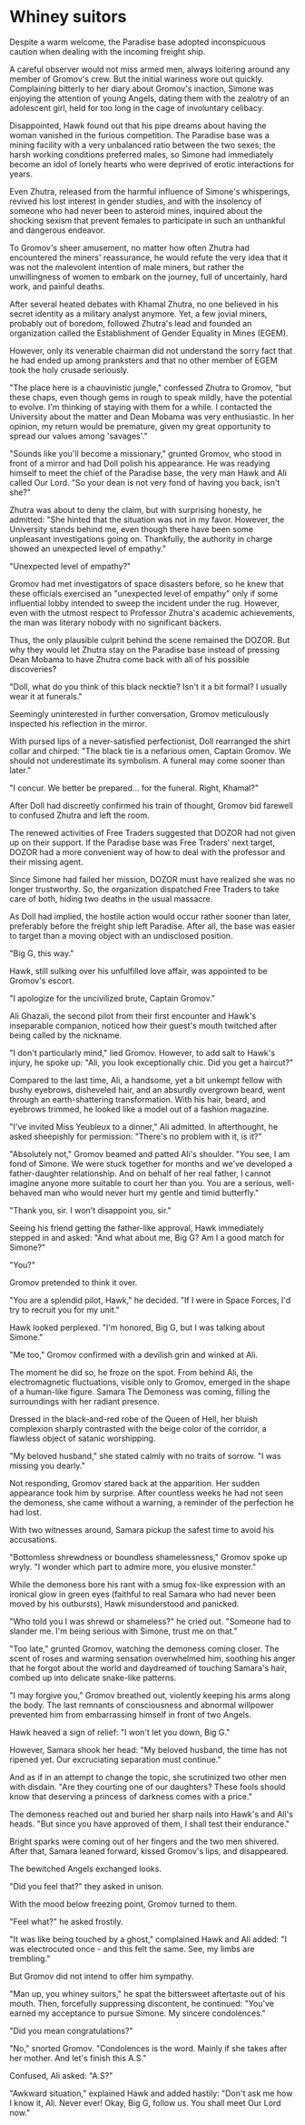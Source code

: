 # Whiney suitors

Despite a warm welcome, the Paradise base adopted inconspicuous caution when dealing with the incoming freight ship.

A careful observer would not miss armed men, always loitering around any member of Gromov's crew. But the initial wariness wore out quickly. Complaining bitterly to her diary about Gromov's inaction, Simone was enjoying the attention of young Angels, dating them with the zealotry of an adolescent girl, held for too long in the cage of involuntary celibacy.

Disappointed, Hawk found out that his pipe dreams about having the woman vanished in the furious competition. The Paradise base was a mining facility with a very unbalanced ratio between the two sexes; the harsh working conditions preferred males, so Simone had immediately become an idol of lonely hearts who were deprived of erotic interactions for years.

Even Zhutra, released from the harmful influence of Simone's whisperings, revived his lost interest in gender studies, and with the insolency of someone who had never been to asteroid mines, inquired about the shocking sexism that prevent females to participate in such an unthankful and dangerous endeavor.

To Gromov's sheer amusement, no matter how often Zhutra had encountered the miners' reassurance, he would refute the very idea that it was not the malevolent intention of male miners, but rather the unwillingness of women to embark on the journey, full of uncertainly, hard work, and painful deaths.

After several heated debates with Khamal Zhutra, no one believed in his secret identity as a military analyst anymore. Yet, a few jovial miners, probably out of boredom, followed Zhutra's lead and founded an organization called the Establishment of Gender Equality in Mines (EGEM).

However, only its venerable chairman did not understand the sorry fact that he had ended up among pranksters and that no other member of EGEM took the holy crusade seriously.

"The place here is a chauvinistic jungle," confessed Zhutra to Gromov, "but these chaps, even though gems in rough to speak mildly, have the potential to evolve. I'm thinking of staying with them for a while. I contacted the University about the matter and Dean Mobama was very enthusiastic. In her opinion, my return would be premature, given my great opportunity to spread our values among 'savages'."

"Sounds like you'll become a missionary," grunted Gromov, who stood in front of a mirror and had Doll polish his appearance. He was readying himself to meet the chief of the Paradise base, the very man Hawk and Ali called Our Lord. "So your dean is not very fond of having you back, isn't she?"

Zhutra was about to deny the claim, but with surprising honesty, he admitted: "She hinted that the situation was not in my favor. However, the University stands behind me, even though there have been some unpleasant investigations going on. Thankfully, the authority in charge showed an unexpected level of empathy."

"Unexpected level of empathy?"

Gromov had met investigators of space disasters before, so he knew that these officials exercised an "unexpected level of empathy" only if some influential lobby intended to sweep the incident under the rug. However, even with the utmost respect to Professor Zhutra's academic achievements, the man was literary nobody with no significant backers.

Thus, the only plausible culprit behind the scene remained the DOZOR. But why they would let Zhutra stay on the Paradise base instead of pressing Dean Mobama to have Zhutra come back with all of his possible discoveries?

"Doll, what do you think of this black necktie? Isn't it a bit formal? I usually wear it at funerals."

Seemingly uninterested in further conversation, Gromov meticulously inspected his reflection in the mirror.

With pursed lips of a never-satisfied perfectionist, Doll rearranged the shirt collar and chirped: "The black tie is a nefarious omen, Captain Gromov. We should not underestimate its symbolism. A funeral may come sooner than later."

"I concur. We better be prepared... for the funeral. Right, Khamal?"

After Doll had discreetly confirmed his train of thought, Gromov bid farewell to confused Zhutra and left the room.

The renewed activities of Free Traders suggested that DOZOR had not given up on their support. If the Paradise base was Free Traders' next target, DOZOR had a more convenient way of how to deal with the professor and their missing agent.

Since Simone had failed her mission, DOZOR must have realized she was no longer trustworthy. So, the organization dispatched Free Traders to take care of both, hiding two deaths in the usual massacre.

As Doll had implied, the hostile action would occur rather sooner than later, preferably before the freight ship left Paradise. After all, the base was easier to target than a moving object with an undisclosed position.

"Big G, this way."

Hawk, still sulking over his unfulfilled love affair, was appointed to be Gromov's escort.

"I apologize for the uncivilized brute, Captain Gromov."

Ali Ghazali, the second pilot from their first encounter and Hawk's inseparable companion, noticed how their guest's mouth twitched after being called by the nickname.

"I don't particularly mind," lied Gromov. However, to add salt to Hawk's injury, he spoke up: "Ali, you look exceptionally chic. Did you get a haircut?"

Compared to the last time, Ali, a handsome, yet a bit unkempt fellow with bushy eyebrows, disheveled hair, and an absurdly overgrown beard, went through an earth-shattering transformation. With his hair, beard, and eyebrows trimmed, he looked like a model out of a fashion magazine.

"I've invited Miss Yeubleux to a dinner," Ali admitted.
In afterthought, he asked sheepishly for permission: "There's no problem with it, is it?"

"Absolutely not," Gromov beamed and patted Ali's shoulder. "You see, I am fond of Simone. We were stuck together for months and we've developed a father-daughter relationship. And on behalf of her real father, I cannot imagine anyone more suitable to court her than you. You are a serious, well-behaved man who would never hurt my gentle and timid butterfly."

"Thank you, sir. I won't disappoint you, sir."

Seeing his friend getting the father-like approval, Hawk immediately stepped in and asked: "And what about me, Big G? Am I a good match for Simone?"

"You?"

Gromov pretended to think it over.

"You are a splendid pilot, Hawk," he decided. "If I were in Space Forces, I'd try to recruit you for my unit."

Hawk looked perplexed. "I'm honored, Big G, but I was talking about Simone."

"Me too," Gromov confirmed with a devilish grin and winked at Ali.

The moment he did so, he froze on the spot. From behind Ali, the electromagnetic fluctuations, visible only to Gromov, emerged in the shape of a human-like figure. Samara The Demoness was coming, filling the surroundings with her radiant presence.

Dressed in the black-and-red robe of the Queen of Hell, her bluish complexion sharply contrasted with the beige color of the corridor, a flawless object of satanic worshipping.

"My beloved husband," she stated calmly with no traits of sorrow. "I was missing you dearly."

Not responding, Gromov stared back at the apparition. Her sudden appearance took him by surprise. After countless weeks he had not seen the demoness, she came without a warning, a reminder of the perfection he had lost.

With two witnesses around, Samara pickup the safest time to avoid his accusations.

"Bottomless shrewdness or boundless shamelessness," Gromov spoke up wryly. "I wonder which part to admire more, you elusive monster."

While the demoness bore his rant with a smug fox-like expression with an ironical glow in green eyes (faithful to real Samara who had never been moved by his outbursts), Hawk misunderstood and panicked.

"Who told you I was shrewd or shameless?" he cried out. "Someone had to slander me. I'm being serious with Simone, trust me on that."

"Too late," grunted Gromov, watching the demoness coming closer. The scent of roses and warming sensation overwhelmed him, soothing his anger that he forgot about the world and daydreamed of touching Samara's hair, combed up into delicate snake-like patterns.

"I may forgive you," Gromov breathed out, violently keeping his arms along the body. The last remnants of consciousness and abnormal willpower prevented him from embarrassing himself in front of two Angels.

Hawk heaved a sign of relief: "I won't let you down, Big G."

However, Samara shook her head: "My beloved husband, the time has not ripened yet. Our excruciating separation must continue."

And as if in an attempt to change the topic, she scrutinized two other men with disdain. "Are they courting one of our daughters? These fools should know that deserving a princess of darkness comes with a price."

The demoness reached out and buried her sharp nails into Hawk's and Ali's heads. "But since you have approved of them, I shall test their endurance."

Bright sparks were coming out of her fingers and the two men shivered. After that, Samara leaned forward, kissed Gromov's lips, and disappeared.

The bewitched Angels exchanged looks.

"Did you feel that?" they asked in unison.

With the mood below freezing point, Gromov turned to them.

"Feel what?" he asked frostily.

"It was like being touched by a ghost," complained Hawk and Ali added: "I was electrocuted once - and this felt the same. See, my limbs are trembling."

But Gromov did not intend to offer him sympathy.

"Man up, you whiney suitors," he spat the bittersweet aftertaste out of his mouth. Then, forcefully suppressing discontent, he continued: "You've earned my acceptance to pursue Simone. My sincere condolences."

"Did you mean congratulations?"

"No," snorted Gromov. "Condolences is the word. Mainly if she takes after her mother. And let's finish this A.S."

Confused, Ali asked: "A.S?"

"Awkward situation," explained Hawk and added hastily: "Don't ask me how I know it, Ali. Never ever! Okay, Big G, follow us. You shall meet Our Lord now."
